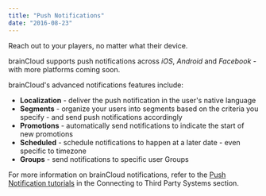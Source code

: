 ```yaml
---
title: "Push Notifications"
date: "2016-08-23"
---
```


Reach out to your players, no matter what their device.

brainCloud supports push notifications across _iOS_, _Android_ and _Facebook_ - with more platforms coming soon.

brainCloud's advanced notifications features include:

- **Localization** - deliver the push notification in the user's native language
- **Segments** - organize your users into segments based on the criteria you specify - and send push notifications accordingly
- **Promotions** - automatically send notifications to indicate the start of new promotions
- **Scheduled** - schedule notifications to happen at a later date - even specific to timezone
- **Groups** - send notifications to specific user Groups

For more information on brainCloud notifications, refer to the [Push Notification tutorials](https://staging.getbraincloud.com/apidocs/portal-usage/) in the Connecting to Third Party Systems section.
